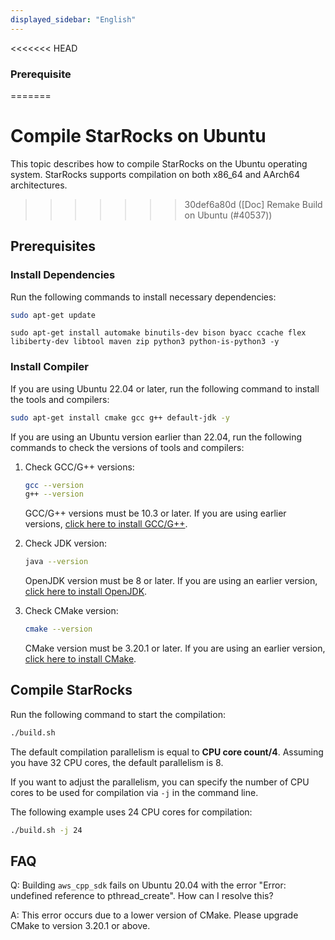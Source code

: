 ```yaml
---
displayed_sidebar: "English"
---
```


<<<<<<< HEAD
### Prerequisite
=======
# Compile StarRocks on Ubuntu

This topic describes how to compile StarRocks on the Ubuntu operating system. StarRocks supports compilation on both x86_64 and AArch64 architectures.
>>>>>>> 30def6a80d ([Doc] Remake Build on Ubuntu (#40537))

## Prerequisites

### Install Dependencies

Run the following commands to install necessary dependencies:

```bash
sudo apt-get update
```

```
sudo apt-get install automake binutils-dev bison byacc ccache flex libiberty-dev libtool maven zip python3 python-is-python3 -y
```

### Install Compiler

If you are using Ubuntu 22.04 or later, run the following command to install the tools and compilers:

```bash
sudo apt-get install cmake gcc g++ default-jdk -y
```

If you are using an Ubuntu version earlier than 22.04, run the following commands to check the versions of tools and compilers:

1. Check GCC/G++ versions:

   ```bash
   gcc --version
   g++ --version
   ```

   GCC/G++ versions must be 10.3 or later. If you are using earlier versions, [click here to install GCC/G++](https://gcc.gnu.org/releases.html).

2. Check JDK version:

   ```bash
   java --version
   ```

   OpenJDK version must be 8 or later. If you are using an earlier version, [click here to install OpenJDK](https://openjdk.org/install).

3. Check CMake version:

   ```bash
   cmake --version
   ```

   CMake version must be 3.20.1 or later. If you are using an earlier version, [click here to install CMake](https://cmake.org/download).

## Compile StarRocks

Run the following command to start the compilation:

```bash
./build.sh
```

The default compilation parallelism is equal to **CPU core count/4**. Assuming you have 32 CPU cores, the default parallelism is 8.

If you want to adjust the parallelism, you can specify the number of CPU cores to be used for compilation via `-j` in the command line.

The following example uses 24 CPU cores for compilation:

```bash
./build.sh -j 24
```

## FAQ

Q: Building `aws_cpp_sdk` fails on Ubuntu 20.04 with the error "Error: undefined reference to pthread_create". How can I resolve this?

A: This error occurs due to a lower version of CMake. Please upgrade CMake to version 3.20.1 or above.
